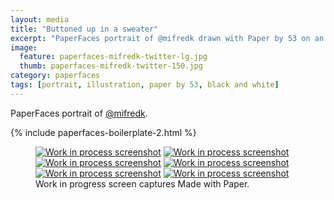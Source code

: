 ```yaml
---
layout: media
title: "Buttoned up in a sweater"
excerpt: "PaperFaces portrait of @mifredk drawn with Paper by 53 on an iPad."
image: 
  feature: paperfaces-mifredk-twitter-lg.jpg
  thumb: paperfaces-mifredk-twitter-150.jpg
category: paperfaces
tags: [portrait, illustration, paper by 53, black and white]
---
```


PaperFaces portrait of [@mifredk](http://twitter.com/mifredk).

{% include paperfaces-boilerplate-2.html %}

<figure class="third">
	<a href="{{ site.url }}/images/paperfaces-mifredk-process-1-lg.jpg"><img src="{{ site.url }}/images/paperfaces-mifredk-process-1-600.jpg" alt="Work in process screenshot"></a>
	<a href="{{ site.url }}/images/paperfaces-mifredk-process-2-lg.jpg"><img src="{{ site.url }}/images/paperfaces-mifredk-process-2-600.jpg" alt="Work in process screenshot"></a>
	<a href="{{ site.url }}/images/paperfaces-mifredk-process-3-lg.jpg"><img src="{{ site.url }}/images/paperfaces-mifredk-process-3-600.jpg" alt="Work in process screenshot"></a>
	<a href="{{ site.url }}/images/paperfaces-mifredk-process-4-lg.jpg"><img src="{{ site.url }}/images/paperfaces-mifredk-process-4-600.jpg" alt="Work in process screenshot"></a>
	<a href="{{ site.url }}/images/paperfaces-mifredk-process-5-lg.jpg"><img src="{{ site.url }}/images/paperfaces-mifredk-process-5-600.jpg" alt="Work in process screenshot"></a>
	<a href="{{ site.url }}/images/paperfaces-mifredk-process-6-lg.jpg"><img src="{{ site.url }}/images/paperfaces-mifredk-process-6-600.jpg" alt="Work in process screenshot"></a>
	<figcaption>Work in progress screen captures Made with Paper.</figcaption>
</figure>